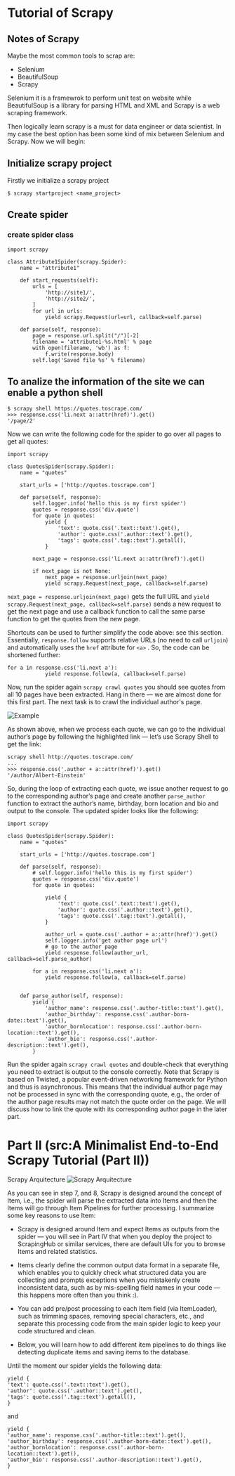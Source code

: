 # Tutorial of Scrapy
## Notes of Scrapy
Maybe the most common tools to scrap are:
- Selenium
- BeautifulSoup
- Scrapy

Selenium it is a framewrok to perform unit test on website while BeautifulSoup is a library for parsing HTML and XML and Scrapy is a web scraping framework.

Then logically learn scrapy is a must for data engineer or data scientist. In my case the best option has been some kind of mix between Selenium and Scrapy. Now we will begin:

## Initialize scrapy project
Firstly we initialize a scrapy project
```
$ scrapy startproject <name_project>
```
## Create spider
### create spider class
```
import scrapy

class Attribute1Spider(scrapy.Spider):
    name = "attribute1"

    def start_requests(self):
        urls = [
            'http://site1/',
            'http://site2/',
        ]
        for url in urls:
            yield scrapy.Request(url=url, callback=self.parse)

    def parse(self, response):
        page = response.url.split("/")[-2]
        filename = 'attribute1-%s.html' % page
        with open(filename, 'wb') as f:
            f.write(response.body)
        self.log('Saved file %s' % filename)
``` 
## To analize the information of the site we can enable a python shell
```
$ scrapy shell https://quotes.toscrape.com/
>>> response.css('li.next a::attr(href)').get()
'/page/2'
```

Now we can write the following code for the spider to go over all pages to get all quotes:

```
import scrapy

class QuotesSpider(scrapy.Spider):
    name = "quotes"

    start_urls = ['http://quotes.toscrape.com']

    def parse(self, response):
        self.logger.info('hello this is my first spider')
        quotes = response.css('div.quote')
        for quote in quotes:
            yield {
                'text': quote.css('.text::text').get(),
                'author': quote.css('.author::text').get(),
                'tags': quote.css('.tag::text').getall(),
            }

        next_page = response.css('li.next a::attr(href)').get()

        if next_page is not None:
            next_page = response.urljoin(next_page)
            yield scrapy.Request(next_page, callback=self.parse)
```
`next_page = response.urljoin(next_page)` gets the full URL and `yield` `scrapy.Request(next_page, callback=self.parse)` sends a new request to get the next page and use a callback function to call the same parse function to get the quotes from the new page.

Shortcuts can be used to further simplify the code above: see this section. Essentially, `response.follow` supports relative URLs (no need to call `urljoin`) and automatically uses the `href` attribute for `<a>` . So, the code can be shortened further:
```
for a in response.css('li.next a'):
            yield response.follow(a, callback=self.parse)
```
Now, run the spider again `scrapy crawl quotes` you should see quotes from all 10 pages have been extracted. Hang in there — we are almost done for this first part. The next task is to crawl the individual author's page.

![Example](images/example_05.png)

As shown above, when we process each quote, we can go to the individual author’s page by following the highlighted link — let’s use Scrapy Shell to get the link:
```
scrapy shell http://quotes.toscrape.com/
...
>>> response.css('.author + a::attr(href)').get()
'/author/Albert-Einstein'
```

So, during the loop of extracting each quote, we issue another request to go to the corresponding author’s page and create another `parse_author` function to extract the author’s name, birthday, born location and bio and output to the console. The updated spider looks like the following:

```
import scrapy

class QuotesSpider(scrapy.Spider):
    name = "quotes"

    start_urls = ['http://quotes.toscrape.com']

    def parse(self, response):
        # self.logger.info('hello this is my first spider')
        quotes = response.css('div.quote')
        for quote in quotes:

            yield {
                'text': quote.css('.text::text').get(),
                'author': quote.css('.author::text').get(),
                'tags': quote.css('.tag::text').getall(),
            }

            author_url = quote.css('.author + a::attr(href)').get()
            self.logger.info('get author page url')
            # go to the author page
            yield response.follow(author_url, callback=self.parse_author)

        for a in response.css('li.next a'):
            yield response.follow(a, callback=self.parse)


    def parse_author(self, response):
        yield {
            'author_name': response.css('.author-title::text').get(),
            'author_birthday': response.css('.author-born-date::text').get(),
            'author_bornlocation': response.css('.author-born-location::text').get(),
            'author_bio': response.css('.author-description::text').get(),
        }
```
Run the spider again `scrapy crawl quotes` and double-check that everything you need to extract is output to the console correctly. Note that Scrapy is based on Twisted, a popular event-driven networking framework for Python and thus is asynchronous. This means that the individual author page may not be processed in sync with the corresponding quote, e.g., the order of the author page results may not match the quote order on the page. We will discuss how to link the quote with its corresponding author page in the later part.


# Part II (src:A Minimalist End-to-End Scrapy Tutorial (Part II))

Scrapy Arquitecture
![Scrapy Arquitecture](images/scrapy_achitecture.png)



As you can see in step 7, and 8, Scrapy is designed around the concept of Item, i.e., the spider will parse the extracted data into Items and then the Items will go through Item Pipelines for further processing. I summarize some key reasons to use Item:

- Scrapy is designed around Item and expect Items as outputs from the spider — you will see in Part IV that when you deploy the project to ScrapingHub or similar services, there are default UIs for you to browse Items and related statistics.

- Items clearly define the common output data format in a separate file, which enables you to quickly check what structured data you are collecting and prompts exceptions when you mistakenly create inconsistent data, such as by mis-spelling field names in your code — this happens more often than you think :).

- You can add pre/post processing to each Item field (via ItemLoader), such as trimming spaces, removing special characters, etc., and separate this processing code from the main spider logic to keep your code structured and clean.

- Below, you will learn how to add different item pipelines to do things like detecting duplicate items and saving items to the database.

Until the moment our spider yields the following data:

```
yield {
'text': quote.css('.text::text').get(),
'author': quote.css('.author::text').get(),
'tags': quote.css('.tag::text').getall(),
}
```

and 
```
yield {
'author_name': response.css('.author-title::text').get(),
'author_birthday': response.css('.author-born-date::text').get(),
'author_bornlocation': response.css('.author-born-location::text').get(),
'author_bio': response.css('.author-description::text').get(),
}
```
